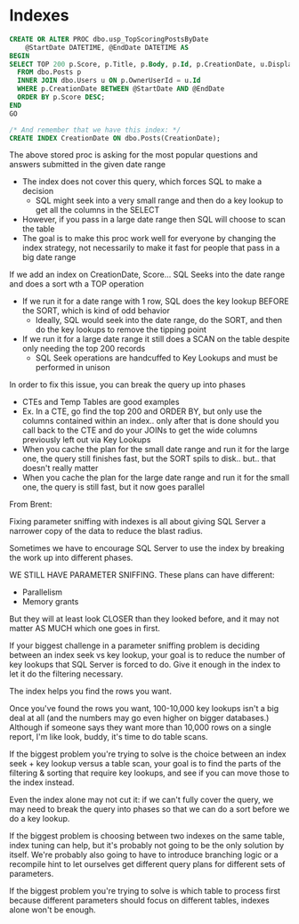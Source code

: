 # Indexes

```sql
CREATE OR ALTER PROC dbo.usp_TopScoringPostsByDate
	@StartDate DATETIME, @EndDate DATETIME AS
BEGIN
SELECT TOP 200 p.Score, p.Title, p.Body, p.Id, p.CreationDate, u.DisplayName
  FROM dbo.Posts p
  INNER JOIN dbo.Users u ON p.OwnerUserId = u.Id
  WHERE p.CreationDate BETWEEN @StartDate AND @EndDate
  ORDER BY p.Score DESC;
END
GO

/* And remember that we have this index: */
CREATE INDEX CreationDate ON dbo.Posts(CreationDate);
```

The above stored proc is asking for the most popular questions and answers submitted in the given date range

* The index does not cover this query, which forces SQL to make a decision
  * SQL might seek into a very small range and then do a key lookup to get all the columns in the SELECT
* However, if you pass in a large date range then SQL will choose to scan the table
* The goal is to make this proc work well for everyone by changing the index strategy, not necessarily to make it fast for people that pass in a big date range&#x20;

If we add an index on CreationDate, Score... SQL Seeks into the date range and does a sort wth a TOP operation

* If we run it for a date range with 1 row, SQL does the key lookup BEFORE the SORT, which is kind of odd behavior
  * Ideally, SQL would seek into the date range, do the SORT, and then do the key lookups to remove the tipping point
* If we run it for a large date range it still does a SCAN on the table despite only needing the top 200 records
  * SQL Seek operations are handcuffed to Key Lookups and must be performed in unison

In order to fix this issue, you can break the query up into phases

* CTEs and Temp Tables are good examples
* Ex. In a CTE, go find the top 200 and ORDER BY, but only use the columns contained within an index.. only after that is done should you call back to the CTE and do your JOINs to get the wide columns previously left out via Key Lookups
* When you cache the plan for the small date range and run it for the large one, the query still finishes fast, but the SORT spils to disk.. but.. that doesn't really matter
* When you cache the plan for the large date range and run it for the small one, the query is still fast, but it now goes parallel

From Brent:

Fixing parameter sniffing with indexes is all about giving SQL Server a narrower copy of the data to reduce the blast radius.

Sometimes we have to encourage SQL Server to use the index by breaking the work up into different phases.

WE STILL HAVE PARAMETER SNIFFING. These plans can have different:

* Parallelism
* Memory grants

But they will at least look CLOSER than they looked before, and it may not matter AS MUCH which one goes in first.

If your biggest challenge in a parameter sniffing problem is deciding between an index seek vs key lookup, your goal is to reduce the number of key lookups that SQL Server is forced to do. Give it enough in the index to let it do the filtering necessary.

The index helps you find the rows you want.

Once you've found the rows you want, 100-10,000 key lookups isn't a big deal at all (and the numbers may go even higher on bigger databases.) Although if someone says they want more than 10,000 rows on a single report, I'm like look, buddy, it's time to do table scans.

If the biggest problem you're trying to solve is the choice between an index seek + key lookup versus a table scan, your goal is to find the parts of the filtering & sorting that require key lookups, and see if you can move those to the index instead.

Even the index alone may not cut it: if we can't fully cover the query, we may need to break the query into phases so that we can do a sort before we do a key lookup.

If the biggest problem is choosing between two indexes on the same table, index tuning can help, but it's probably not going to be the only solution by itself. We're probably also going to have to introduce branching logic or a recompile hint to let ourselves get different query plans for different sets of parameters.

If the biggest problem you're trying to solve is which table to process first because different parameters should focus on different tables, indexes alone won't be enough.
